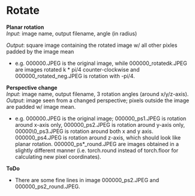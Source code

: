 # Rotate
**Planar rotation**  
*Input*: image name, output filename, angle (in radius)  

*Output*: square image containing the rotated image w/ all other pixles padded by the image mean  
- e.g. 000000.JPEG is the original image, while 000000\_rotated*k*.JPEG are images rotated k \* pi/4 counter-clockwise and 000000\_rotated\_neg.JPEG is rotation with -pi/4.

**Perspective change**  
*Input*: image name, output filename, 3 rotation angles (around x/y/z-axis).  
*Output*: image seen from a changed perspective; pixels outside the image are padded w/ image mean.  
- e.g. 000000.JPEG is the original image; 000000\_ps1.JPEG is rotation around x-axis only, 000000\_ps2.JPEG is rotation around y-axis only, 00000\0_ps3.JPEG is rotation around both x and y axis. 000000\_ps4.JPEG is rotation around z-axis, which should look like planar rotation.  000000\_ps\*\_round.JPEG are images obtained in a slightly different manner (i.e. torch.round instead of torch.floor for calculating new pixel coordinates).  

**ToDo**   
- There are some fine lines in image 000000\_ps2.JPEG and 000000\_ps2\_round.JPEG.
